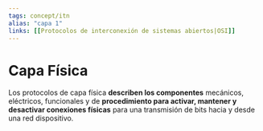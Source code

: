 ```yaml
---
tags: concept/itn
alias: "capa 1"
links: [[Protocolos de interconexión de sistemas abiertos|OSI]]
---
```

# Capa Física

Los protocolos de capa física **describen los componentes** mecánicos, eléctricos, funcionales y de **procedimiento para activar, mantener y desactivar conexiones físicas** para una transmisión de bits hacia y desde una red dispositivo.
